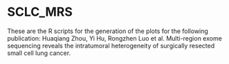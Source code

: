 # SCLC_MRS
These are the R scripts for the generation of the plots for the following publication:
Huaqiang Zhou, Yi Hu, Rongzhen Luo et al. Multi-region exome sequencing reveals the intratumoral heterogeneity of surgically resected small cell lung cancer.
